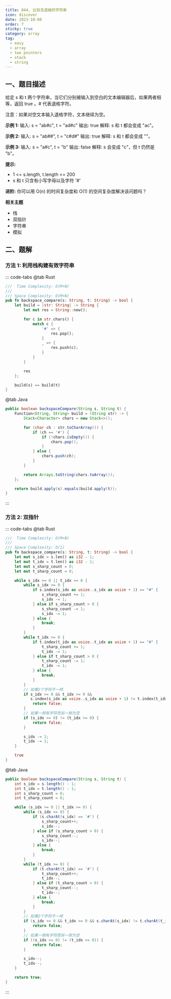 ```yaml
---
title: 844, 比较含退格的字符串
icon: discover
date: 2023-10-08
order: 7
sticky: true
category: array
tag: 
  - easy
  - array
  - two pointers
  - stack
  - string
---
```


## 一、题目描述
给定 s 和 t 两个字符串，当它们分别被输入到空白的文本编辑器后，如果两者相等，返回 true 。# 代表退格字符。

注意：如果对空文本输入退格字符，文本继续为空。

**示例 1:**
输入: s = "ab#c", t = "ad#c"
输出: true
解释: s 和 t 都会变成 "ac"。

**示例 2:**
输入: s = "ab##", t = "c#d#"
输出: true
解释: s 和 t 都会变成 ""。

**示例 3:**
输入: s = "a#c", t = "b"
输出: false
解释: s 会变成 "c"，但 t 仍然是 "b"。

**提示:**

- 1 <= s.length, t.length <= 200
- s 和 t 只含有小写字母以及字符 '#'

**进阶:**
你可以用 O(n) 的时间复杂度和 O(1) 的空间复杂度解决该问题吗？

**相关主题**

- 栈
- 双指针
- 字符串
- 模拟


## 二、题解
### 方法 1: 利用栈构建有效字符串
::: code-tabs
@tab Rust
```rust
///  Time Complexity: O(M+N)
///
/// Space Complexity: O(M+N)
pub fn backspace_compare(s: String, t: String) -> bool {
    let build = |str: String| -> String {
        let mut res = String::new();

        for c in str.chars() {
            match c {
                '#' => {
                    res.pop();
                }
                _ => {
                    res.push(c);
                }
            }
        }

        res
    };

    build(s) == build(t)
}
```

@tab Java
```java
public boolean backspaceCompare(String s, String t) {
    Function<String, String> build = (String str) -> {
        Stack<Character> chars = new Stack<>();

        for (char ch : str.toCharArray()) {
            if (ch == '#') {
                if (!chars.isEmpty()) {
                    chars.pop();
                }
            } else {
                chars.push(ch);
            }
        }

        return Arrays.toString(chars.toArray());
    };

    return build.apply(s).equals(build.apply(t));
}
```
:::

### 方法 2: 双指针
::: code-tabs
@tab Rust
```rust
///  Time Complexity: O(M+N)
///
/// Space Complexity: O(1)
pub fn backspace_compare(s: String, t: String) -> bool {
    let mut s_idx = s.len() as i32 - 1;
    let mut t_idx = t.len() as i32 - 1;
    let mut s_sharp_count = 0;
    let mut t_sharp_count = 0;

    while s_idx >= 0 || t_idx >= 0 {
        while s_idx >= 0 {
            if s.index(s_idx as usize..s_idx as usize + 1) == "#" {
                s_sharp_count += 1;
                s_idx -= 1;
            } else if s_sharp_count > 0 {
                s_sharp_count -= 1;
                s_idx -= 1;
            } else {
                break;
            }
        }
        while t_idx >= 0 {
            if t.index(t_idx as usize..t_idx as usize + 1) == "#" {
                t_sharp_count += 1;
                t_idx -= 1;
            } else if t_sharp_count > 0 {
                t_sharp_count -= 1;
                t_idx -= 1;
            } else {
                break;
            }
        }
        // 如果2个字符不一样
        if s_idx >= 0 && t_idx >= 0 && 
           s.index(s_idx as usize..s_idx as usize + 1) != t.index(t_idx as usize..t_idx as usize + 1) {
            return false;
        }
        // 如果一侧有字符而另一侧为空
        if (s_idx >= 0) != (t_idx >= 0) {
            return false;
        }

        s_idx -= 1;
        t_idx -= 1;
    }

    true
}
```

@tab Java
```java
public boolean backspaceCompare(String s, String t) {
    int s_idx = s.length() - 1;
    int t_idx = t.length() - 1;
    int s_sharp_count = 0;
    int t_sharp_count = 0;

    while (s_idx >= 0 || t_idx >= 0) {
        while (s_idx >= 0) {
            if (s.charAt(s_idx) == '#') {
                s_sharp_count++;
                s_idx--;
            } else if (s_sharp_count > 0) {
                s_sharp_count--;
                s_idx--;
            } else {
                break;
            }
        }
        while (t_idx >= 0) {
            if (t.charAt(t_idx) == '#') {
                t_sharp_count++;
                t_idx--;
            } else if (t_sharp_count > 0) {
                t_sharp_count--;
                t_idx--;
            } else {
                break;
            }
        }
        // 如果2个字符不一样
        if (s_idx >= 0 && t_idx >= 0 && s.charAt(s_idx) != t.charAt(t_idx)) {
            return false;
        }
        // 如果一侧有字符而另一侧为空
        if ((s_idx >= 0) != (t_idx >= 0)) {
            return false;
        }

        s_idx--;
        t_idx--;
    }

    return true;
}
```
:::